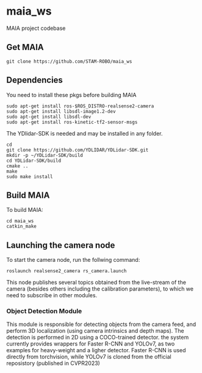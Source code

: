 # maia_ws
MAIA project codebase

## Get MAIA

```
git clone https://github.com/STAM-ROBO/maia_ws
```


## Dependencies
You need to install these pkgs before building MAIA
```
sudo apt-get install ros-$ROS_DISTRO-realsense2-camera
sudo apt-get install libsdl-image1.2-dev
sudo apt-get install libsdl-dev
sudo apt-get install ros-kinetic-tf2-sensor-msgs
```

The YDlidar-SDK is needed and may be installed in any folder.
```
cd
git clone https://github.com/YDLIDAR/YDLidar-SDK.git
mkdir -p ~/YDLidar-SDK/build
cd YDLidar-SDK/build
cmake ..
make
sudo make install
```

## Build MAIA
To build MAIA:
```
cd maia_ws
catkin_make
```

## Launching the camera node
To start the camera node, run the follwing command:
```
roslaunch realsense2_camera rs_camera.launch
```
This node publishes several topics obtained from the live-stream of the camera (besides others including the calibration parameters), to which we need to subscribe in other modules.

### Object Detection Module
This module is responsible for detecting objects from the camera feed, and perform 3D localization (using camera intrinsics and depth maps).
The detection is performed in 2D using a COCO-trained detector. the system currently provides wrappers for Faster R-CNN and YOLOv7, as two examples for heavy-weight and a ligher detector. Faster R-CNN is used directly from torchvision, while YOLOv7 is cloned from the official reposistory (published in CVPR2023)
